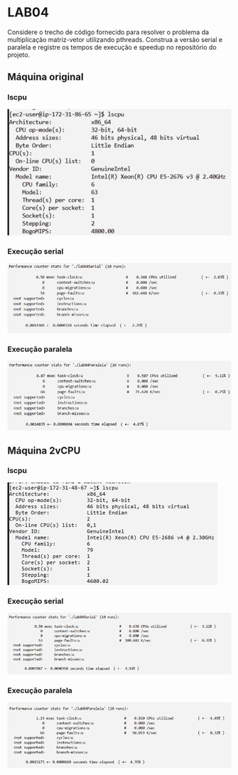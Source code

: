 # LAB04

Considere o trecho de código fornecido para resolver o problema da multiplicação matriz-vetor utilizando pthreads. 
Construa a versão serial e paralela e registre os tempos de execução e speedup no repositório do projeto.

<!-- ![codigo do enunciado](enunciado.png) -->
<!-- Codigo de compilacao: ```gcc pthread.c -o helloworld -Wall -lpthread``` -->
<!-- Execuçao: ```./helloworld <threads>``` -->

## Máquina original
### lscpu
![](imagens/lscpu-original.png)

### Execução serial
![](imagens/lab04-AWSOriginalSerial.png)

### Execução paralela
![](imagens/lab04-AWSOriginalParalela.png)

## Máquina 2vCPU
### lscpu
![](imagens/lscpu-2vCPU.png)

### Execução serial
![](imagens/lab04-AWS2vCPUSerial.png)

### Execução paralela
![](imagens/lab04-AWS2vCPUParalela.png)
